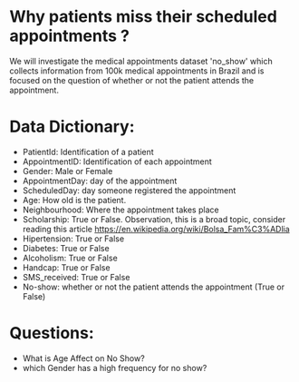 # Why patients miss their scheduled appointments ?

We will investigate the medical appointments dataset 'no_show' which collects information from 100k medical appointments in Brazil and is focused on the question of whether or not the patient attends the appointment.

# Data Dictionary:

- PatientId: Identification of a patient
- AppointmentID: Identification of each appointment
- Gender: Male or Female
- AppointmentDay: day of the appointment
- ScheduledDay: day someone registered the appointment
- Age: How old is the patient.
- Neighbourhood: Where the appointment takes place
- Scholarship: True or False. Observation, this is a broad topic, consider reading this article https://en.wikipedia.org/wiki/Bolsa_Fam%C3%ADlia
- Hipertension: True or False
- Diabetes: True or False
- Alcoholism: True or False
- Handcap: True or False
- SMS_received: True or False
- No-show: whether or not the patient attends the appointment (True or False)

# Questions:
- What is Age Affect on No Show?
- which Gender has a high frequency for no show?
